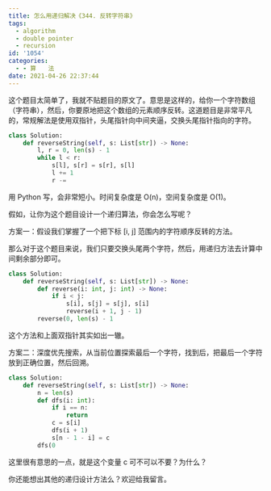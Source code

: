 ```yaml
---
title: 怎么用递归解决《344. 反转字符串》
tags:
  - algorithm
  - double pointer
  - recursion
id: '1054'
categories:
  - - 算　　法
date: 2021-04-26 22:37:44
---
```


这个题目太简单了，我就不贴题目的原文了。意思是这样的，给你一个字符数组（字符串），然后，你要原地把这个数组的元素顺序反转。这道题目是非常平凡的，常规解法是使用双指针，头尾指针向中间夹逼，交换头尾指针指向的字符。

```python
class Solution:
    def reverseString(self, s: List[str]) -> None:
        l, r = 0, len(s) - 1
        while l < r:
            s[l], s[r] = s[r], s[l]
            l += 1
            r -= 
```

用 Python 写，会非常短小。时间复杂度是 O(n)，空间复杂度是 O(1)。

假如，让你为这个题目设计一个递归算法，你会怎么写呢？

方案一：假设我们掌握了一个把下标 [i, j] 范围内的字符顺序反转的方法。

那么对于这个题目来说，我们只要交换头尾两个字符，然后，用递归方法去计算中间剩余部分即可。

```python
class Solution:
    def reverseString(self, s: List[str]) -> None:
        def reverse(i: int, j: int) -> None:
            if i < j:
                s[i], s[j] = s[j], s[i]
                reverse(i + 1, j - 1)
        reverse(0, len(s) - 1
```

这个方法和上面双指针其实如出一辙。

方案二：深度优先搜索，从当前位置探索最后一个字符，找到后，把最后一个字符放到正确位置，然后回溯。

```python
class Solution:
    def reverseString(self, s: List[str]) -> None:
        n = len(s)
        def dfs(i: int):
            if i == n:
                return
            c = s[i]
            dfs(i + 1)
            s[n - 1 - i] = c
        dfs(0
```

这里很有意思的一点，就是这个变量 c 可不可以不要？为什么？

你还能想出其他的递归设计方法么？欢迎给我留言。